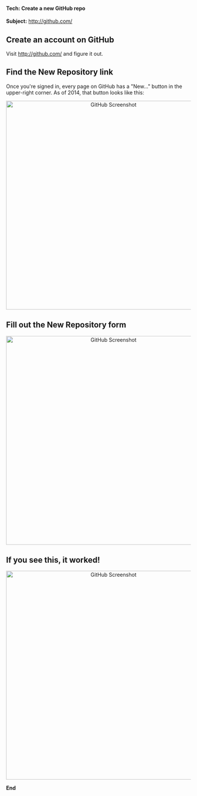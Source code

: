 #### Tech: Create a new GitHub repo

**Subject:** http://github.com/



## Create an account on GitHub

Visit http://github.com/ and figure it out.



## Find the New Repository link

Once you're signed in, every page on GitHub has a "New..." button in the upper-right corner. As of 2014, that button looks like this:

<p align="center">
<img src="https://s3.amazonaws.com/machine-shop/Screen+Shot+2014-07-11+at+2.39.44+PM.png" alt="GitHub Screenshot" width="570"/>
</p>



## Fill out the New Repository form

<p align="center">
<img src="https://s3.amazonaws.com/machine-shop/Screen+Shot+2014-07-11+at+3.03.40+PM.png" alt="GitHub Screenshot" width="570"/>
</p>


## If you see this, it worked!

<p align="center">
<img src="https://s3.amazonaws.com/machine-shop/Screen+Shot+2014-07-11+at+3.08.16+PM.png" alt="GitHub Screenshot" width="570"/>
</p>

**End**
